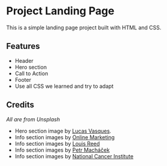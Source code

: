 # Project Landing Page

This is a simple landing page project built with HTML and CSS.

## Features

- Header
- Hero section
- Call to Action
- Footer
- Use all CSS we learned and try to adapt

## Credits

_All are from Unsplash_

- Hero section image by [Lucas Vasques](https://unsplash.com/@luvqs).
- Info section images by [Online Marketing](https://unsplash.com/@impulsq)
- Info section images by [Louis Reed](https://unsplash.com/@_louisreed)
- Info section images by [Petr Macháček](https://unsplash.com/@machec)
- Info section images by [National Cancer Institute](https://unsplash.com/@nci)
